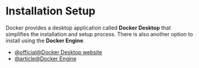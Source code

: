 # Installation Setup

Docker provides a desktop application called **Docker Desktop** that simplifies the installation and setup process. There is also another option to install using the **Docker Engine**.

- [@official@Docker Desktop website](https://www.docker.com/products/docker-desktop)
- [@article@Docker Engine](https://docs.docker.com/engine/install/)
